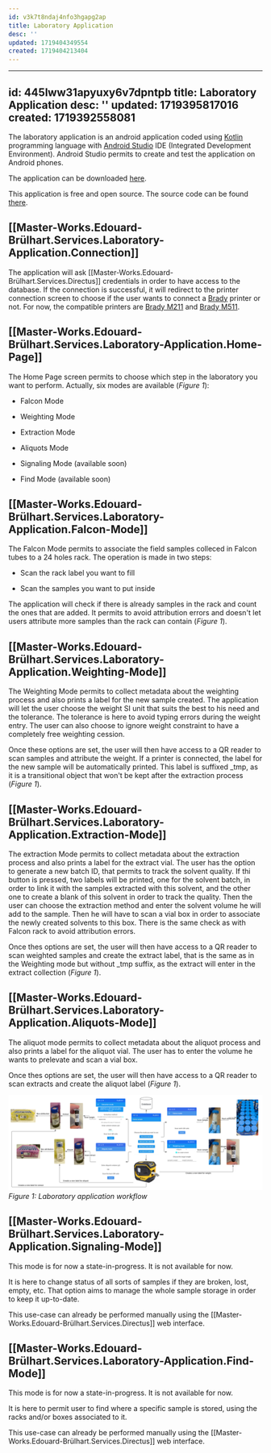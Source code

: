 ```yaml
---
id: v3k7t8ndaj4nfo3hgapg2ap
title: Laboratory Application
desc: ''
updated: 1719404349554
created: 1719404213404
---
```

---
id: 445lww31apyuxy6v7dpntpb
title: Laboratory Application
desc: ''
updated: 1719395817016
created: 1719392558081
---

The laboratory application is an android application coded using [Kotlin](https://kotlinlang.org/) programming language with [Android Studio](https://developer.android.com/studio?hl) IDE (Integrated Development Environment). Android Studio permits to create and test the application on Android phones.

The application can be downloaded [here](https://github.com/digital-botanical-gardens-initiative/DBGI_tracking_android/releases).

This application is free and open source. The source code can be found [there](https://github.com/digital-botanical-gardens-initiative/DBGI_tracking_android).

## [[Master-Works.Edouard-Brülhart.Services.Laboratory-Application.Connection]]

The application will ask [[Master-Works.Edouard-Brülhart.Services.Directus]] credentials in order to have access to the database. If the connection is successful, it will redirect to the printer connection screen to choose if the user wants to connect a [Brady](https://www.brady.eu/) printer or not. For now, the compatible printers are [Brady M211](https://www.bradyid.com/label-printers/portable/m211-portable-bluetooth-label-printer-pid-170380) and [Brady M511](https://www.bradyid.com/label-printers/portable/m511-portable-bluetooth-label-printer-pid-170969).

## [[Master-Works.Edouard-Brülhart.Services.Laboratory-Application.Home-Page]]

The Home Page screen permits to choose which step in the laboratory you want to perform. Actually, six modes are available (*Figure 1*):

- Falcon Mode

- Weighting Mode

- Extraction Mode

- Aliquots Mode

- Signaling Mode (available soon)

- Find Mode (available soon)

## [[Master-Works.Edouard-Brülhart.Services.Laboratory-Application.Falcon-Mode]]

The Falcon Mode permits to associate the field samples colleced in Falcon tubes to a 24 holes rack. The operation is made in two steps:

- Scan the rack label you want to fill

- Scan the samples you want to put inside

The application will check if there is already samples in the rack and count the ones that are added. It permits to avoid attribution errors and doesn't let users attribute more samples than the rack can contain (*Figure 1*).

## [[Master-Works.Edouard-Brülhart.Services.Laboratory-Application.Weighting-Mode]]

The Weighting Mode permits to collect metadata about the weighting process and also prints a label for the new sample created. The application will let the user choose the weight SI unit that suits the best to his need and the tolerance. The tolerance is here to avoid typing errors during the weight entry. The user can also choose to ignore weight constraint to have a completely free weighting cession.

Once these options are set, the user will then have access to a QR reader to scan samples and attribute the weight. If a printer is connected, the label for the new sample will be automatically printed. This label is suffixed _tmp, as it is a transitional object that won't be kept after the extraction process (*Figure 1*).

## [[Master-Works.Edouard-Brülhart.Services.Laboratory-Application.Extraction-Mode]]

The extraction Mode permits to collect metadata about the extraction process and also prints a label for the extract vial. The user has the option to generate a new batch ID, that permits to track the solvent quality. If thi button is pressed, two labels will be printed, one for the solvent batch, in order to link it with the samples extracted with this solvent, and the other one to create a blank of this solvent in order to track the quality. Then the user can choose the extraction method and enter the solvent volume he will add to the sample. Then he will have to scan a vial box in order to associate the newly created solvents to this box. There is the same check as with Falcon rack to avoid attribution errors.

Once thes options are set, the user will then have access to a QR reader to scan weighted samples and create the extract label, that is the same as in the Weighting mode but without _tmp suffix, as the extract will enter in the extract collection (*Figure 1*).

## [[Master-Works.Edouard-Brülhart.Services.Laboratory-Application.Aliquots-Mode]]

The aliquot mode permits to collect metadata about the aliquot process and also prints a label for the aliquot vial. The user has to enter the volume he wants to prelevate and scan a vial box.

Once thes options are set, the user will then have access to a QR reader to scan extracts and create the aliquot label (*Figure 1*).

![lab-app-workflow](assets/images_bruelhed/laboratory_app_workflow.svg)*Figure 1: Laboratory application workflow*

## [[Master-Works.Edouard-Brülhart.Services.Laboratory-Application.Signaling-Mode]]

This mode is for now a state-in-progress. It is not available for now.

It is here to change status of all sorts of samples if they are broken, lost, empty, etc. That option aims to manage the whole sample storage in order to keep it up-to-date.

This use-case can already be performed manually using the [[Master-Works.Edouard-Brülhart.Services.Directus]] web interface.

## [[Master-Works.Edouard-Brülhart.Services.Laboratory-Application.Find-Mode]]

This mode is for now a state-in-progress. It is not available for now.

It is here to permit user to find where a specific sample is stored, using the racks and/or boxes associated to it.

This use-case can already be performed manually using the [[Master-Works.Edouard-Brülhart.Services.Directus]] web interface.